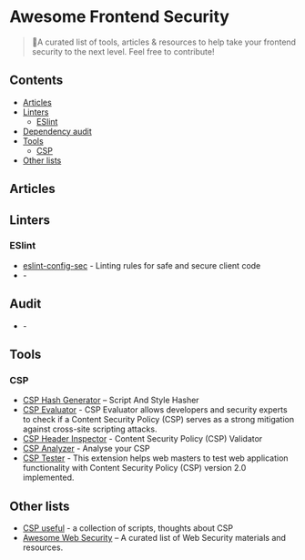 # Awesome Frontend Security
> 💜A curated list of tools, articles &amp; resources to help take your frontend security to the next level.
> Feel free to contribute!

## Contents
- [Articles](#articles)
- [Linters](#linters)
  - [ESlint](#eslint)
- [Dependency audit](#audit)
- [Tools](#tools)
  - [CSP](#csp)
- [Other lists](#other-lists)
  
## Articles

## Linters
### ESlint
- [eslint-config-sec](https://github.com/rustcohlnikov/eslint-config-sec) - Linting rules for safe and secure client code
- []() - 

## Audit
- []() - 

## Tools
### CSP
- [CSP Hash Generator](https://report-uri.com/home/hash) – Script And Style Hasher
- [CSP Evaluator](https://csp-evaluator.withgoogle.com/) - CSP Evaluator allows developers and security experts to check if a Content Security Policy (CSP) serves as a strong mitigation against cross-site scripting attacks.
- [CSP Header Inspector](https://cspvalidator.org) - Content Security Policy (CSP) Validator
- [CSP Analyzer](https://report-uri.com/home/analyse) - Analyse your CSP
- [CSP Tester](https://github.com/yandex/csp-tester) - This extension helps web masters to test web application functionality with Content Security Policy (CSP) version 2.0 implemented.

## Other lists
- [CSP useful](https://github.com/nico3333fr/CSP-useful) - a collection of scripts, thoughts about CSP
- [Awesome Web Security](https://github.com/qazbnm456/awesome-web-security) – A curated list of Web Security materials and resources.
